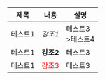|제목|내용|설명|
|---|---|---|
|테스트1|*강조1*|테스트3<br>>테스트4|
|테스트1|**강조2**|테스트3|
|테스트1|<span style="color:red">강조3</span>|테스트3|

